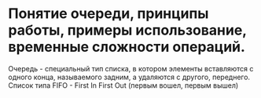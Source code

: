 # Понятие очереди, принципы работы, примеры использование, временные сложности операций.

Очередь - специальный тип списка, в котором элементы вставляются с одного конца, называемого задним, а удаляются с другого, переднего. Список типа FIFO - First In First Out (первым вошел, первым вышел)